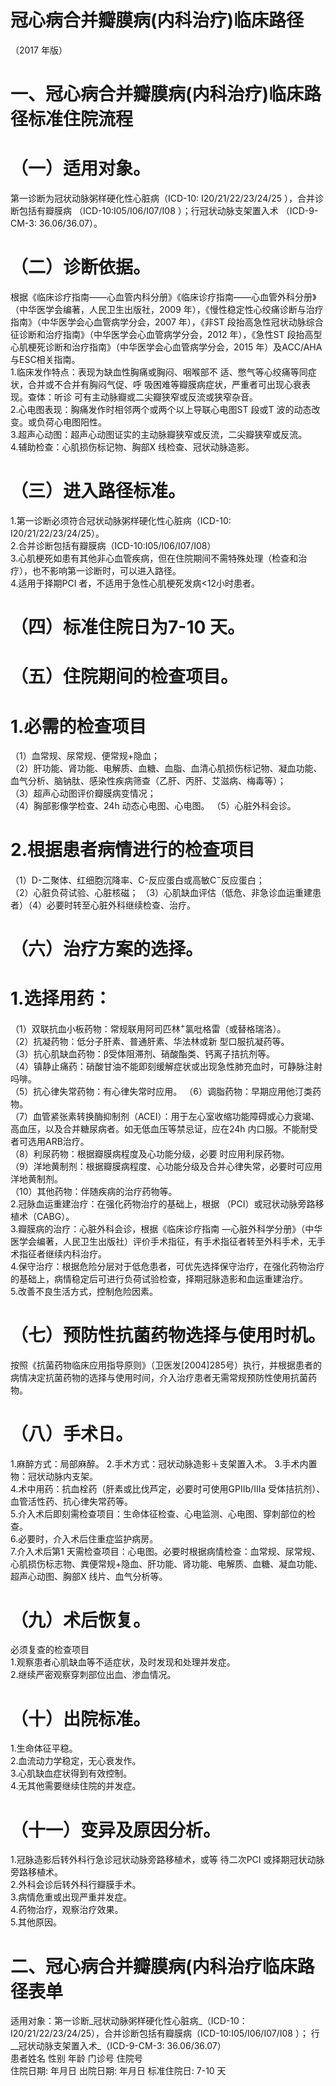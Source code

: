 # 冠心病合并瓣膜病(内科治疗)临床路径  
（2017 年版）  
# 一、冠心病合并瓣膜病(内科治疗)临床路径标准住院流程  
# （一）适用对象。  
第一诊断为冠状动脉粥样硬化性心脏病（ICD-10: I20/21/22/23/24/25 ），合并诊断包括有瓣膜病
（ICD-10:I05/I06/I07/I08 ）；行冠状动脉支架置入术
（ICD-9-CM-3: 36.06/36.07）。  
# （二）诊断依据。  
根据《临床诊疗指南——心血管内科分册》《临床诊疗指南——心血管外科分册》（中华医学会编著，人民卫生出版社，2009 年），《慢性稳定性心绞痛诊断与治疗指南》（中华医学会心血管病学分会，2007 年），《非ST 段抬高急性冠状动脉综合征诊断和治疗指南》（中华医学会心血管病学分会，2012 年），《急性ST 段抬高型心肌梗死诊断和治疗指南》（中华医学会心血管病学分会，2015 年）及ACC/AHA 与ESC相关指南。  
1.临床发作特点：表现为缺血性胸痛或胸闷、咽喉部不 适、憋气等心绞痛等同症状，合并或不合并有胸闷气促、呼 吸困难等瓣膜病症状，严重者可出现心衰表现。查体：听诊 可有主动脉瓣或二尖瓣狭窄或反流或狭窄杂音。  
2.心电图表现：胸痛发作时相邻两个或两个以上导联心电图ST 段或T 波的动态改变。或负荷心电图阳性。  
3.超声心动图：超声心动图证实的主动脉瓣狭窄或反流，二尖瓣狭窄或反流。  
4.辅助检查：心肌损伤标记物、胸部X 线检查、冠状动脉造影。  
# （三）进入路径标准。  
1.第一诊断必须符合冠状动脉粥样硬化性心脏病（ICD-10: I20/21/22/23/24/25）。  
2.合并诊断包括有瓣膜病（ICD-10:I05/I06/I07/I08）  
3.心肌梗死如患有其他非心血管疾病，但在住院期间不需特殊处理（检查和治疗），也不影响第一诊断时，可以进入路径。  
4.适用于择期PCI 者，不适用于急性心肌梗死发病<12小时患者。  
# （四）标准住院日为7-10 天。  
# （五）住院期间的检查项目。  
# 1.必需的检查项目  
（1）血常规、尿常规、便常规$+$隐血；  
（2）肝功能、肾功能、电解质、血糖、血脂、血清心肌损伤标记物、凝血功能、血气分析、脑钠肽、感染性疾病筛查（乙肝、丙肝、艾滋病、梅毒等）；  
（3）超声心动图评价瓣膜病变情况；  
（4）胸部影像学检查、24h 动态心电图、心电图。 （5）心脏外科会诊。  
# 2.根据患者病情进行的检查项目  
（1）D-二聚体、红细胞沉降率、C-反应蛋白或高敏$\mathrm{C}^{-}$反应蛋白；  
（2）心脏负荷试验、心脏核磁； （3）心肌缺血评估（低危、非急诊血运重建患者）（4）必要时转至心脏外科继续检查、治疗。  
# （六）治疗方案的选择。  
# 1.选择用药：  
（1）双联抗血小板药物：常规联用阿司匹林$^+$氯吡格雷（或替格瑞洛）。  
（2）抗凝药物：低分子肝素、普通肝素、华法林或新 型口服抗凝药等。  
（3）抗心肌缺血药物：β受体阻滞剂、硝酸酯类、钙离子拮抗剂等。  
（4）镇静止痛药：硝酸甘油不能即刻缓解症状或出现急性肺充血时，可静脉注射吗啡。  
（5）抗心律失常药物：有心律失常时应用。 （6）调脂药物：早期应用他汀类药物。  
（7）血管紧张素转换酶抑制剂（ACEI）：用于左心室收缩功能障碍或心力衰竭、高血压，以及合并糖尿病者。如无低血压等禁忌证，应在24h 内口服。不能耐受者可选用ARB治疗。  
（8）利尿药物：根据瓣膜病程度及心功能分级，必要 时应用利尿药物。  
（9）洋地黄制剂：根据瓣膜病程度、心功能分级及合并心律失常，必要时可应用洋地黄制剂。  
（10）其他药物：伴随疾病的治疗药物等。  
2.冠脉血运重建治疗：在强化药物治疗的基础上，根据
 （PCI）或冠状动脉旁路移植术（CABG）。  
3.瓣膜病的治疗：心脏外科会诊，根据《临床诊疗指南
—心脏外科学分册》（中华医学会编著，人民卫生出版社）评价手术指征，有手术指征者转至外科手术，无手术指征者继续内科治疗。  
4.保守治疗：根据危险分层对于低危患者，可优先选择保守治疗，在强化药物治疗的基础上，病情稳定后可进行负荷试验检查，择期冠脉造影和血运重建治疗。  
5.改善不良生活方式，控制危险因素。  
# （七）预防性抗菌药物选择与使用时机。  
按照《抗菌药物临床应用指导原则》（卫医发[2004]285号）执行，并根据患者的病情决定抗菌药物的选择与使用时间，介入治疗患者无需常规预防性使用抗菌药物。  
# （八）手术日。  
1.麻醉方式：局部麻醉。 2.手术方式：冠状动脉造影＋支架置入术。 3.手术内置物：冠状动脉内支架。  
4.术中用药：抗血栓药（肝素或比伐芦定，必要时可使用GPIIb/IIIa 受体拮抗剂）、血管活性药、抗心律失常药等。  
5.介入术后即刻需检查项目：生命体征检查、心电监测、心电图、穿刺部位的检查。  
6.必要时，介入术后住重症监护病房。  
7.介入术后第1 天需检查项目：心电图。必要时根据病情检查：血常规、尿常规、心肌损伤标志物、粪便常规+隐血、肝功能、肾功能、电解质、血糖、凝血功能、超声心动图、胸部X 线片、血气分析等。  
# （九）术后恢复。  
必须复查的检查项目  
1.观察患者心肌缺血等不适症状，及时发现和处理并发症。  
2.继续严密观察穿刺部位出血、渗血情况。  
# （十）出院标准。  
1.生命体征平稳。  
2.血流动力学稳定，无心衰发作。  
3.心肌缺血症状得到有效控制。  
4.无其他需要继续住院的并发症。  
# （十一）变异及原因分析。  
1.冠脉造影后转外科行急诊冠状动脉旁路移植术，或等 待二次PCI 或择期冠状动脉旁路移植术。  
2.外科会诊后转外科行瓣膜手术。  
3.病情危重或出现严重并发症。  
4.药物治疗，观察治疗效果。  
5.其他原因。  
# 二、冠心病合并瓣膜病(内科治疗临床路径表单  
适用对象：第一诊断_冠状动脉粥样硬化性心脏病_（ICD-10：I20/21/22/23/24/25），合并诊断包括有瓣膜病（ICD-10:I05/I06/I07/I08 ）； 行__冠状动脉支架置入术_（ICD-9-CM-3: 36.06/36.07）  
患者姓名   性别  年龄  门诊号     住院号  
住院日期:   年月日    出院日期:   年月日      标准住院日:  7-10 天  
